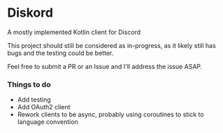 # Diskord
A mostly implemented Kotlin client for Discord

This project should still be considered as in-progress, as it likely still has bugs and the testing could be better.

Feel free to submit a PR or an Issue and I'll address the issue ASAP.

### Things to do
- Add testing
- Add OAuth2 client
- Rework clients to be async, probably using coroutines to stick to language convention
